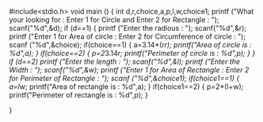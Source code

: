 #include<stdio.h>
void main ()
{
	int d,r,choice,a,p,l,w,choice1;
	printf ("What your looking for : Enter 1 for Circle and Enter 2 for Rectangle : ");
	scanf("%d",&d);
if (d==1)
	{
		printf ("Enter the radious : ");
		scanf("%d",&r);
		printf ("Enter 1 for Area of circle : Enter 2 for Circumference of circle : ");
		scanf ("%d",&choice);
		if(choice==1)
		{
		a=3.14*(r*r);
		printf("Area of circle is : %d",a);
		}
		if(choice==2)
		{
		p=2*3.14*r;
		printf("Perimeter of circle is : %d",p);
		}
	}
if (d==2)
		printf ("Enter the length : ");
		scanf("%d",&l);
		printf ("Enter the Width : ");
		scanf("%d",&w);
		printf ("Enter 1 for Area of Rectangle : Enter 2 for Perimeter of Rectangle : ");
		scanf ("%d",&choice1);
		if(choice1==1)
		{
		a=l*w;
		printf("Area of rectangle is : %d",a);
		}
		if(choice1==2)
		{
		p=2*(l+w);
		printf("Perimeter of rectangle is : %d",p);
		}

}
